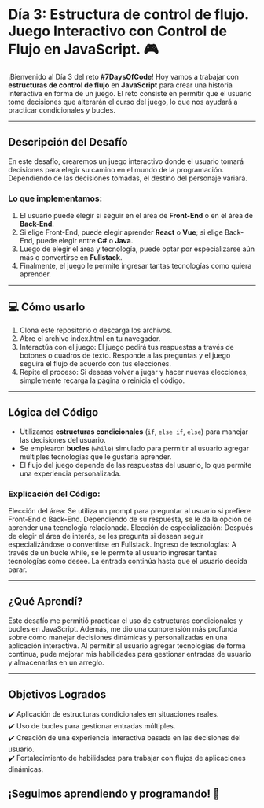 # Día 3: Estructura de control de flujo. Juego Interactivo con Control de Flujo en JavaScript. 🎮

¡Bienvenido al Día 3 del reto **#7DaysOfCode**! Hoy vamos a trabajar con **estructuras de control de flujo** en **JavaScript** para crear una historia interactiva en forma de un juego. El reto consiste en permitir que el usuario tome decisiones que alterarán el curso del juego, lo que nos ayudará a practicar condicionales y bucles.

---

## Descripción del Desafío
En este desafío, crearemos un juego interactivo donde el usuario tomará decisiones para elegir su camino en el mundo de la programación. Dependiendo de las decisiones tomadas, el destino del personaje variará.

### Lo que implementamos:
1. El usuario puede elegir si seguir en el área de **Front-End** o en el área de **Back-End**.
2. Si elige Front-End, puede elegir aprender **React** o **Vue**; si elige Back-End, puede elegir entre **C#** o **Java**.
3. Luego de elegir el área y tecnología, puede optar por especializarse aún más o convertirse en **Fullstack**.
4. Finalmente, el juego le permite ingresar tantas tecnologías como quiera aprender.

---

## 💻 Cómo usarlo
1. Clona este repositorio o descarga los archivos.
2. Abre el archivo index.html en tu navegador.
3. Interactúa con el juego:
El juego pedirá tus respuestas a través de botones o cuadros de texto. Responde a las preguntas y el juego seguirá el flujo de acuerdo con tus elecciones.
4. Repite el proceso: Si deseas volver a jugar y hacer nuevas elecciones, simplemente recarga la página o reinicia el código.

---

## Lógica del Código 
- Utilizamos **estructuras condicionales** (`if`, `else if`, `else`) para manejar las decisiones del usuario.
- Se emplearon **bucles** (`while`) simulado para permitir al usuario agregar múltiples tecnologías que le gustaría aprender.
- El flujo del juego depende de las respuestas del usuario, lo que permite una experiencia personalizada.

### Explicación del Código:
Elección del área: Se utiliza un prompt para preguntar al usuario si prefiere Front-End o Back-End. Dependiendo de su respuesta, se le da la opción de aprender una tecnología relacionada.
Elección de especialización: Después de elegir el área de interés, se les pregunta si desean seguir especializándose o convertirse en Fullstack.
Ingreso de tecnologías: A través de un bucle while, se le permite al usuario ingresar tantas tecnologías como desee. La entrada continúa hasta que el usuario decida parar.

---

## ¿Qué Aprendí?
Este desafío me permitió practicar el uso de estructuras condicionales y bucles en JavaScript. Además, me dio una comprensión más profunda sobre cómo manejar decisiones dinámicas y personalizadas en una aplicación interactiva. Al permitir al usuario agregar tecnologías de forma continua, pude mejorar mis habilidades para gestionar entradas de usuario y almacenarlas en un arreglo.

---

## Objetivos Logrados

✔️ Aplicación de estructuras condicionales en situaciones reales.  
✔️ Uso de bucles para gestionar entradas múltiples.  
✔️ Creación de una experiencia interactiva basada en las decisiones del usuario.  
✔️ Fortalecimiento de habilidades para trabajar con flujos de aplicaciones dinámicas.  

## ¡Seguimos aprendiendo y programando! 🚀